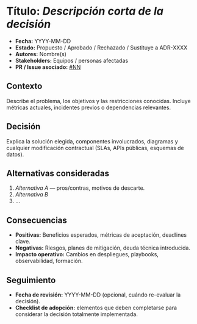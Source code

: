 # Título: _Descripción corta de la decisión_

- **Fecha:** YYYY-MM-DD
- **Estado:** Propuesto / Aprobado / Rechazado / Sustituye a ADR-XXXX
- **Autores:** Nombre(s)
- **Stakeholders:** Equipos / personas afectadas
- **PR / Issue asociado:** [#NN](../../)

## Contexto

Describe el problema, los objetivos y las restricciones conocidas. Incluye métricas actuales, incidentes previos o dependencias relevantes.

## Decisión

Explica la solución elegida, componentes involucrados, diagramas y cualquier modificación contractual (SLAs, APIs públicas, esquemas de datos).

## Alternativas consideradas

1. _Alternativa A_ — pros/contras, motivos de descarte.
2. _Alternativa B_
3. …

## Consecuencias

- **Positivas:** Beneficios esperados, métricas de aceptación, deadlines clave.
- **Negativas:** Riesgos, planes de mitigación, deuda técnica introducida.
- **Impacto operativo:** Cambios en despliegues, playbooks, observabilidad, formación.

## Seguimiento

- **Fecha de revisión:** YYYY-MM-DD (opcional, cuándo re-evaluar la decisión).
- **Checklist de adopción:** elementos que deben completarse para considerar la decisión totalmente implementada.
